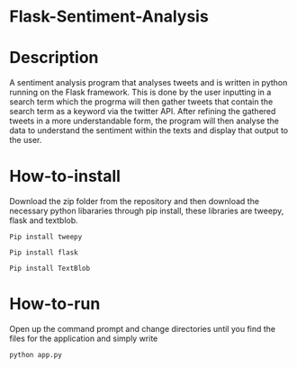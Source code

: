 # Flask-Sentiment-Analysis

# Description
A sentiment analysis program that analyses tweets and is written in python running on the Flask framework. This is done by the user inputting in a search term which the progrma will then gather tweets that contain the search term as a keyword via the twitter API. After refining the gathered tweets in a more understandable form, the program will then analyse the data to understand the sentiment within the texts and display that output to the user.

# How-to-install
Download the zip folder from the repository and then download the necessary python libararies through pip install, these libraries are tweepy, flask and textblob.

```
Pip install tweepy
```
```
Pip install flask
```
```
Pip install TextBlob
```
# How-to-run
Open up the command prompt and change directories until you find the files for the application and simply write
```
python app.py
```
